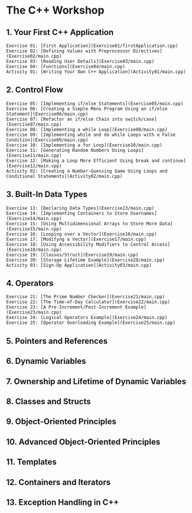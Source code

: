 # The C++ Workshop                  

## 1. Your First C++ Application                           
              
    Exercise 01: [First Application](Exercise01/firstApplication.cpp)                                
    Exercise 02: [Defining Values with Preprocessor Directives](Exercise02/main.cpp)                    
    Exercise 03: [Reading User Details](Exercise03/main.cpp)                        
    Exercise 04: [Functions](Exercise04/main.cpp)                     
    Activity 01: [Writing Your Own C++ Application](Activity01/main.cpp)                          

## 2. Control Flow                           
              
    Exercise 05: [Implementing if/else Statements](Exercise05/main.cpp)                
    Exercise 06: [Creating a Simple Menu Program Using an if/else Statement](Exercise06/main.cpp)                 
    Exercise 07: [Refactor an if/else Chain into switch/case](Exercise07/main.cpp)               
    Exercise 08: [Implementing a while Loop](Exercise08/main.cpp)               
    Exercise 09: [Implementing while and do while Loops with a False Condition](Exercise09/main.cpp)                
    Exercise 10: [Implementing a for Loop](Exercise10/main.cpp)               
    Exercise 11: [Generating Random Numbers Using Loops](Exercise11/main.cpp)             
    Exercise 12: [Making a Loop More Efficient Using break and continue](Exercise12/main.cpp)              
    Activity 02: [Creating a Number-Guessing Game Using Loops and Conditional Statements](Activity02/main.cpp)           

## 3. Built-In Data Types
              
    Exercise 13: [Declaring Data Types](Exercise13/main.cpp)
    Exercise 14: [Implementing Containers to Store Usernames](Exercise14/main.cpp)
    Exercise 15: [Using Multidimensional Arrays to Store More Data](Exercise15/main.cpp)
    Exercise 16: [Looping over a Vector](Exercise16/main.cpp)
    Exercise 17: [Modifyng a Vector](Exercise17/main.cpp)
    Exercise 18: [Using Accessibility Modifiers to Control Access](Exercise18/main.cpp)
    Exercise 19: [Classes/Struct](Exercise19/main.cpp)
    Exercise 20: [Storage Lifetime Example](Exercise20/main.cpp)
    Activity 03: [Sign-Up Application](Activity03/main.cpp)

## 4. Operators         

    Exercise 21: [The Prime Number Checker](Exercise21/main.cpp)
    Exercise 22: [The Time-of-Day Calculator](Exercise22/main.cpp)
    Exercise 23: [A Pre-Increment/Post-Increment Example](Exercise23/main.cpp)
    Exercise 24: [Logical Operators Example](Exercise24/main.cpp)
    Exercise 25: [Operator Overloading Example](Exercise25/main.cpp)

## 5. Pointers and References                     
                      

## 6. Dynamic Variables                        
                      

## 7. Ownership and Lifetime of Dynamic Variables                     
                      

## 8. Classes and Structs                   
                      

## 9. Object-Oriented Principles                          
                      

## 10. Advanced Object-Oriented Principles                         
                      

## 11. Templates                          
                      

## 12. Containers and Iterators                          
                      

## 13. Exception Handling in C++                     
                      
